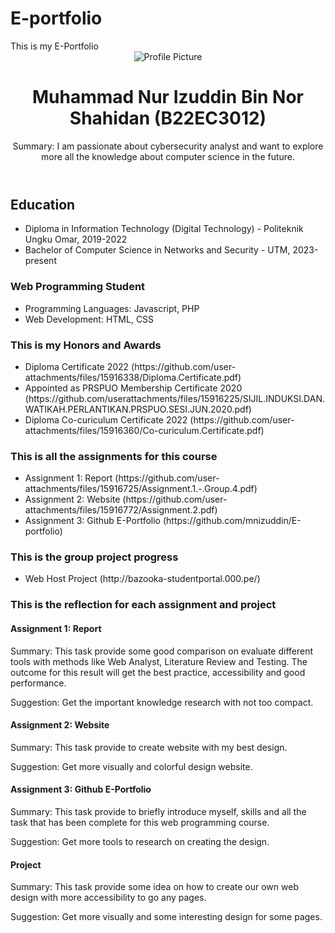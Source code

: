 # E-portfolio
<!DOCTYPE html>
<html lang="en">
<head>
	 This is my E-Portfolio 
	<link rel="stylesheet" href="styles.css">
</head>
<body>
	<header>
		<img src="https://github.com/mnizuddin/E-portfolio/assets/154438734/e02670b6-dee3-4d6f-ab76-90a1cabccd28"
 alt="Profile Picture">
		<h1> Muhammad Nur Izuddin Bin Nor Shahidan (B22EC3012)</h1>
		<p>Summary: I am passionate about cybersecurity analyst and want to explore more all the knowledge about computer science in the future.</p>
	</header>
	<section id="core">
	<h2>Education</h2>
	<ul>
		<li>Diploma in Information Technology (Digital Technology) - Politeknik Ungku Omar, 2019-2022 </li>
		<li>Bachelor of Computer Science in Networks and Security - UTM, 2023-present </li>
	</ul>
	<h3>Web Programming Student</h3>
	<ul>
		<li>Programming Languages: Javascript, PHP</li>
		<li>Web Development: HTML, CSS</li>
	</ul> 
	</section>
	<section id="additional">
	<h3>This is my Honors and Awards</h3>
	<ul>
		<li> Diploma Certificate 2022 (https://github.com/user-attachments/files/15916338/Diploma.Certificate.pdf) </li>
  		<li> Appointed as PRSPUO Membership Certificate  2020 (https://github.com/userattachments/files/15916225/SIJIL.INDUKSI.DAN.WATIKAH.PERLANTIKAN.PRSPUO.SESI.JUN.2020.pdf) </li> 
    		<li> Diploma Co-curiculum Certificate 2022 (https://github.com/user-attachments/files/15916360/Co-curiculum.Certificate.pdf) </li>
	 </section>
	<section id="assignments-project">
	<h3>This is all the assignments for this course</h3>
	<ul>
		<li> Assignment 1: Report (https://github.com/user-attachments/files/15916725/Assignment.1.-.Group.4.pdf) </li>
  		<li> Assignment 2: Website (https://github.com/user-attachments/files/15916772/Assignment.2.pdf) </li>
    		<li>Assignment 3: Github E-Portfolio (https://github.com/mnizuddin/E-portfolio) </li> 
	</ul>
 	<h3> This is the group project progress</h3>
  	<ul>
		<li> Web Host Project (http://bazooka-studentportal.000.pe/) </li>
	</ul>
	</section>
 	<section id="reflections">
  	<h3> This is the reflection for each assignment and project</h3>
	<article>
		<h4>Assignment 1: Report</h4>
   		<p> Summary: This task provide some good comparison on evaluate different tools with methods like Web Analyst, Literature Review and Testing. The outcome for this result will get the best practice, accessibility and good performance. </p>
     		<p> Suggestion: Get the important knowledge research with not too compact. </p>
	</article>
	<article>
       		<h4> Assignment 2: Website</h4>
	 	<p> Summary: This task provide to create website with my best design. </p>
   		<p> Suggestion: Get more visually and colorful design website. </p>
	</article>
	<article>
		<h4> Assignment 3: Github E-Portfolio</h4>
	 	<p> Summary: This task provide to briefly introduce myself, skills and all the task that has been complete for this web programming course. </p>
   		<p> Suggestion: Get more tools to research on creating the design. </p> 
	</article>
	<article>
		<h4> Project</h4>
		<p> Summary: This task provide some idea on how to create our own web design with more accessibility to go any pages. </p>
		<p> Suggestion: Get more visually and some interesting design for some pages. </p>
	</article>
	</section>	
</body>
</html> 
